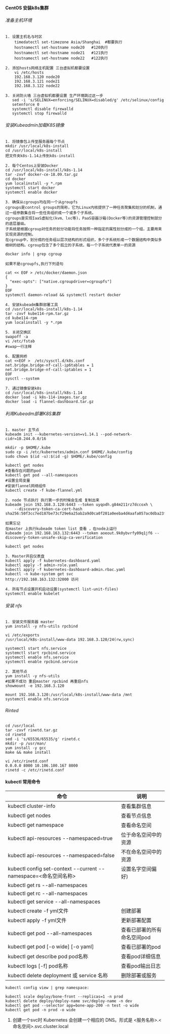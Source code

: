 #### CentOS 安装k8s集群
###### 准备主机环境
```
1. 设置主机名与时区
    timedatectl set-timezone Asia/Shanghai  #都要执行
    hostnamectl set-hostname node20   #120执行
    hostnamectl set-hostname node21   #121执行
    hostnamectl set-hostname node22   #122执行
    
2. 添加hosts网络主机配置 三台虚拟机都要设置
    vi /etc/hosts
    192.168.3.120 node20
    192.168.3.121 node21
    192.168.3.122 node22
    
3. 关闭防火墙 三台虚拟机都要设置 生产环境跳过这一步  
   sed -i 's/SELINUX=enforcing/SELINUX=disabled/g' /etc/selinux/config
   setenforce 0
   systemctl disable firewalld
   systemctl stop firewalld
```
###### 安装Kubeadmin加载K8S镜像
```
1. 将镜像包上传至服务器每个节点
mkdir /usr/local/k8s-install
cd /usr/local/k8s-install
把文件夹k8s-1.14上传到k8s-install

2. 每个Centos上安装Docker
cd /usr/local/k8s-install/k8s-1.14
tar -zxvf docker-ce-18.09.tar.gz
cd docker 
yum localinstall -y *.rpm
systemctl start docker
systemctl enable docker

3. 确保从cgroups均在同一个从groupfs
cgroups是control groups的简称，它为Linux内核提供了一种任务聚集和划分的机制，通过一组参数集合将一些任务组织成一个或多个子系统。   
cgroups是实现IaaS虚拟化(kvm、lxc等)，PaaS容器沙箱(Docker等)的资源管理控制部分的底层基础。
子系统是根据cgroup对任务的划分功能将任务按照一种指定的属性划分成的一个组，主要用来实现资源的控制。
在cgroup中，划分成的任务组以层次结构的形式组织，多个子系统形成一个数据结构中类似多根树的结构。cgroup包含了多个孤立的子系统，每一个子系统代表单一的资源

docker info | grep cgroup 

如果不是cgroupfs,执行下列语句

cat << EOF > /etc/docker/daemon.json
{
  "exec-opts": ["native.cgroupdriver=cgroupfs"]
}
EOF
systemctl daemon-reload && systemctl restart docker

4. 安装kubeadm集群部署工具
cd /usr/local/k8s-install/k8s-1.14
tar -zxvf kube114-rpm.tar.gz
cd kube114-rpm
yum localinstall -y *.rpm

5. 关闭交换区
swapoff -a
vi /etc/fstab 
#swap一行注释

6. 配置网桥
cat <<EOF >  /etc/sysctl.d/k8s.conf
net.bridge.bridge-nf-call-ip6tables = 1
net.bridge.bridge-nf-call-iptables = 1
EOF
sysctl --system

7. 通过镜像安装k8s
cd /usr/local/k8s-install/k8s-1.14
docker load -i k8s-114-images.tar.gz
docker load -i flannel-dashboard.tar.gz
```
###### 利用Kubeadm部署K8S集群
```
1. master 主节点
kubeadm init --kubernetes-version=v1.14.1 --pod-network-cidr=10.244.0.0/16

mkdir -p $HOME/.kube
sudo cp -i /etc/kubernetes/admin.conf $HOME/.kube/config
sudo chown $(id -u):$(id -g) $HOME/.kube/config

kubectl get nodes
#查看存在问题的pod
kubectl get pod --all-namespaces
#设置全局变量
#安装flannel网络组件
kubectl create -f kube-flannel.yml

2. node 节点执行 执行第一步的时候会生成 复制出来
kubeadm join 192.168.3.120:6443 --token uyqodh.g84m211rz7dccoxh \
    --discovery-token-ca-cert-hash sha256:50f3cc7ed187be73cf29e6a25ab2a9d0ca0f201a0eeba4d4aafa057ac0dba23f 
	
如果忘记
在master 上执行kubeadm token list 查看 ，在node上运行
kubeadm join 192.168.163.132:6443 --token aoeout.9k0ybvrfy09q1jf6 --discovery-token-unsafe-skip-ca-verification

kubectl get nodes

3. Master开启仪表盘
kubectl apply -f kubernetes-dashboard.yaml
kubectl apply -f admin-role.yaml
kubectl apply -f kubernetes-dashboard-admin.rbac.yaml
kubectl -n kube-system get svc
http://192.168.163.132:32000 访问

4. 所有节点设置开机启动设置(systemctl list-unit-files)
systemctl enable kubelet
```
###### 安装 nfs
```
1. 安装文件服务器 master
yum install -y nfs-utils rpcbind

vi /etc/exports
/usr/local/k8s-install/www-data 192.168.3.120/24(rw,sync)

systemctl start nfs.service
systemctl start rpcbind.service
systemctl enable nfs.service
systemctl enable rpcbind.service

2. 其他节点 
yum install -y nfs-utils
#如果不成功 重启master rpcbind 再重启nfs
showmount -e 192.168.3.120

mount 192.168.3.120:/usr/local/k8s-install/www-data /mnt
systemctl enable nfs.service
```
###### Rinted
```
cd /usr/local
tar -zxvf rinetd.tar.gz
cd rinetd
sed -i 's/65536/65535/g' rinetd.c
mkdir -p /usr/man/
yum install -y gcc
make && make install

vi /etc/rinetd.conf
0.0.0.0 8000 10.106.100.167 8000
rinetd -c /etc/rinetd.conf
```
#### kubectl 常用命令
| 命令                                                        | 说明              |
|-----------------------------------------------------------|-----------------|
| kubectl cluster-info                                      | 查看集群信息          |
| kubectl get nodes                                         | 查看节点信息          |
| kubectl get namespace                                     | 查看命名空间          |
| kubectl api-resources --namespaced=true                   | 位于命名空间中的资源      |
| kubectl api-resources --namespaced=false                  | 不在命名空间中的资源      |
| kubectl config set-context --current --namespace=<命名空间名称> | 设置名字空间偏好)       |
| kubectl get rs --all-namespaces                           |                 |
| kubectl get rc --all-namespaces                           |                 |
| kubectl get service --all-namespaces                      |                 |
| kubectl create -f yml文件                                   | 创建部署            |
| kubectl apply -f yml文件                                    | 更新部署配置          |
| kubectl get pod --all-namespaces                          | 查看已部署的所有命名空间pod |
| kubectl get pod [-o wide] [-o yaml]                       | 查看已部署的pod       |
| kubectl get describe pod pod名称                            | 查看pod详细信息       |
| kubectl logs [-f] pod名称                                   | 查看pod输出日志       |
| kubectl delete deployment 或 service 名称                    | 删除部署或服务         |

```
kubectl config view | grep namespace:

kubectl scale deploy/bone-front --replicas=1 -n prod
kubectl delete deploy/deploy-name svc/deploy-name -n dev 
kubectl get pod --selector app=bone-app-200 -n test -o wide
kubectl get pod -n prod -o wide

```
1. 创建一个svc时 Kubernetes 会创建一个相应的 DNS。形式是 <服务名称>.<命名空间>.svc.cluster.local